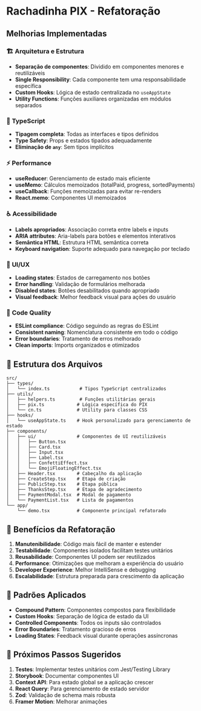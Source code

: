 # Rachadinha PIX - Refatoração

## Melhorias Implementadas

### 🏗️ **Arquitetura e Estrutura**
- **Separação de componentes**: Dividido em componentes menores e reutilizáveis
- **Single Responsibility**: Cada componente tem uma responsabilidade específica
- **Custom Hooks**: Lógica de estado centralizada no `useAppState`
- **Utility Functions**: Funções auxiliares organizadas em módulos separados

### 📝 **TypeScript**
- **Tipagem completa**: Todas as interfaces e tipos definidos
- **Type Safety**: Props e estados tipados adequadamente
- **Eliminação de `any`**: Sem tipos implícitos

### ⚡ **Performance**
- **useReducer**: Gerenciamento de estado mais eficiente
- **useMemo**: Cálculos memoizados (totalPaid, progress, sortedPayments)
- **useCallback**: Funções memoizadas para evitar re-renders
- **React.memo**: Componentes UI memoizados

### ♿ **Acessibilidade**
- **Labels apropriados**: Associação correta entre labels e inputs
- **ARIA attributes**: Aria-labels para botões e elementos interativos
- **Semântica HTML**: Estrutura HTML semântica correta
- **Keyboard navigation**: Suporte adequado para navegação por teclado

### 🎨 **UI/UX**
- **Loading states**: Estados de carregamento nos botões
- **Error handling**: Validação de formulários melhorada
- **Disabled states**: Botões desabilitados quando apropriado
- **Visual feedback**: Melhor feedback visual para ações do usuário

### 🧹 **Code Quality**
- **ESLint compliance**: Código seguindo as regras do ESLint
- **Consistent naming**: Nomenclatura consistente em todo o código
- **Error boundaries**: Tratamento de erros melhorado
- **Clean imports**: Imports organizados e otimizados

## 📁 Estrutura dos Arquivos

```
src/
├── types/
│   └── index.ts           # Tipos TypeScript centralizados
├── utils/
│   ├── helpers.ts         # Funções utilitárias gerais
│   ├── pix.ts            # Lógica específica do PIX
│   └── cn.ts             # Utility para classes CSS
├── hooks/
│   └── useAppState.ts    # Hook personalizado para gerenciamento de estado
├── components/
│   ├── ui/               # Componentes de UI reutilizáveis
│   │   ├── Button.tsx
│   │   ├── Card.tsx
│   │   ├── Input.tsx
│   │   ├── Label.tsx
│   │   ├── ConfettiEffect.tsx
│   │   └── EmojiFloatingEffect.tsx
│   ├── Header.tsx        # Cabeçalho da aplicação
│   ├── CreateStep.tsx    # Etapa de criação
│   ├── PublicStep.tsx    # Etapa pública
│   ├── ThanksStep.tsx    # Etapa de agradecimento
│   ├── PaymentModal.tsx  # Modal de pagamento
│   └── PaymentList.tsx   # Lista de pagamentos
└── app/
    └── demo.tsx          # Componente principal refatorado
```

## 🚀 Benefícios da Refatoração

1. **Manutenibilidade**: Código mais fácil de manter e estender
2. **Testabilidade**: Componentes isolados facilitam testes unitários
3. **Reusabilidade**: Componentes UI podem ser reutilizados
4. **Performance**: Otimizações que melhoram a experiência do usuário
5. **Developer Experience**: Melhor IntelliSense e debugging
6. **Escalabilidade**: Estrutura preparada para crescimento da aplicação

## 🔧 Padrões Aplicados

- **Compound Pattern**: Componentes compostos para flexibilidade
- **Custom Hooks**: Separação de lógica de estado da UI
- **Controlled Components**: Todos os inputs são controlados
- **Error Boundaries**: Tratamento gracioso de erros
- **Loading States**: Feedback visual durante operações assíncronas

## 🎯 Próximos Passos Sugeridos

1. **Testes**: Implementar testes unitários com Jest/Testing Library
2. **Storybook**: Documentar componentes UI
3. **Context API**: Para estado global se a aplicação crescer
4. **React Query**: Para gerenciamento de estado servidor
5. **Zod**: Validação de schema mais robusta
6. **Framer Motion**: Melhorar animações
